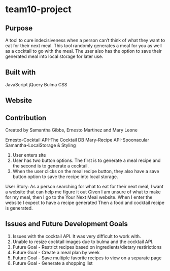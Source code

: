 # team10-project

## Purpose

A tool to cure indecisiveness when a person can’t think of what they want to eat for their next meal. This tool randomly generates a meal for you as well as a cocktail to go with the meal. The user also has the option to save their generated meal into local storage for later use.


## Built with

JavaScript
jQuery
Bulma
CSS

## Website

## Contribution

Created by Samantha Gibbs, Ernesto Martinez and Mary Leone

Ernesto-Cocktail API-The Cocktail DB
Mary-Recipe API-Spoonacular 
Samantha-LocalStorage & Styling

1. User enters site
2. User has two button options. The first is to generate a meal recipe and the second is to generate a cocktail.
3. When the user clicks on the meal recipe button, they also have a save button option to save the recipe into local storage.

User Story:
As a person searching for what to eat for their next meal, I want a website that can help me figure it out
Given I am unsure of what to make for my meal, then I go to the Your Next Meal website.
When I enter the website I expect to have a recipe generated
Then a food and cocktail recipe is generated.

## Issues and Future Development Goals

1. Issues with the cocktail API. It was very difficult to work with.
2. Unable to resize cocktail images due to bulma and the cocktail API.
3. Future Goal - Restrict recipes based on ingredients/dietary restirictions  
4. Future Goal - Create a meal plan by week
5. Future Goal - Save multiple favorite recipes to view on a separate page
6. Future Goal - Generate a shopping list


